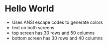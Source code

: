 # Hello World
- Uses ANSI escape codes to generate colors
- text on both screens
- top screen has 30 rows and 50 columns
- bottom screen has 30 rows and 40 columns
